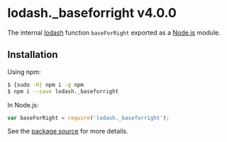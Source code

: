 # lodash._baseforright v4.0.0

The internal [lodash](https://lodash.com/) function `baseForRight` exported as a [Node.js](https://nodejs.org/) module.

## Installation

Using npm:
```bash
$ {sudo -H} npm i -g npm
$ npm i --save lodash._baseforright
```

In Node.js:
```js
var baseForRight = require('lodash._baseforright');
```

See the [package source](https://github.com/lodash/lodash/blob/4.0.0-npm-packages/lodash._baseforright) for more details.
